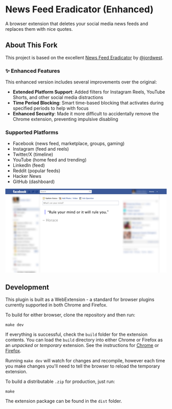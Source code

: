 # News Feed Eradicator (Enhanced)

A browser extension that deletes your social media news feeds and replaces them with nice quotes.

## About This Fork

This project is based on the excellent [News Feed Eradicator](https://github.com/jordwest/news-feed-eradicator) by [@jordwest](https://github.com/jordwest). 

### ✨ Enhanced Features

This enhanced version includes several improvements over the original:

- **Extended Platform Support**: Added filters for Instagram Reels, YouTube Shorts, and other social media distractions
- **Time Period Blocking**: Smart time-based blocking that activates during specified periods to help with focus
- **Enhanced Security**: Made it more difficult to accidentally remove the Chrome extension, preventing impulsive disabling

### Supported Platforms

- Facebook (news feed, marketplace, groups, gaming)
- Instagram (feed and reels)
- Twitter/X (timeline)
- YouTube (home feed and trending)
- LinkedIn (feed)
- Reddit (popular feeds)
- Hacker News
- GitHub (dashboard)

![Screenshot](https://raw.githubusercontent.com/jordwest/news-feed-eradicator/master/assets/screenshot.jpg)

## Development

This plugin is built as a WebExtension - a standard for browser plugins currently supported in both Chrome and Firefox.

To build for either browser, clone the repository and then run:

    make dev

If everything is successful, check the `build` folder for the extension contents. You can load the `build` directory into either Chrome or Firefox as an _unpacked_ or _temporary_ extension. See the instructions for [Chrome](https://developer.chrome.com/docs/extensions/get-started/tutorial/hello-world#load-unpacked) or [Firefox](https://developer.mozilla.org/en-US/Add-ons/WebExtensions/Temporary_Installation_in_Firefox).

Running `make dev` will watch for changes and recompile, however each time you make changes you'll need to tell the browser to reload the temporary extension.

To build a distributable `.zip` for production, just run:

    make

The extension package can be found in the `dist` folder.
